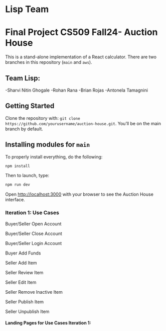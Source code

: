 # Lisp Team
# Final Project CS509 Fall24- Auction House

This is a stand-alone implementation of a React calculator. There are two branches in this repository (`main` and `aws`).

## Team Lisp: 
  -Sharvi Nitin Ghogale
  -Rohan Rana
  -Brian Rojas
  -Antonela Tamagnini

## Getting Started

Clone the repository with: `git clone https://github.com/yourusername/auction-house.git`. You’ll be on the main branch by default.

## Installing modules for `main`

To properly install everything, do the following:

```bash
npm install
```

Then to launch, type:

```bash
npm run dev
```

Open [http://localhost:3000](http://localhost:3000) with your browser to see the Auction House interface.

### Iteration 1: Use Cases

  Buyer/Seller Open Account
  
  Buyer/Seller Close Account
  
  Buyer/Seller Login Account
  
  Buyer Add Funds
  
  Seller Add Item

  Seller Review Item
  
  Seller Edit Item 

  Seller Remove Inactive Item
  
  Seller Publish Item
  
  Seller Unpublish Item 

  

#### Landing Pages for Use Cases Iteration 1:

